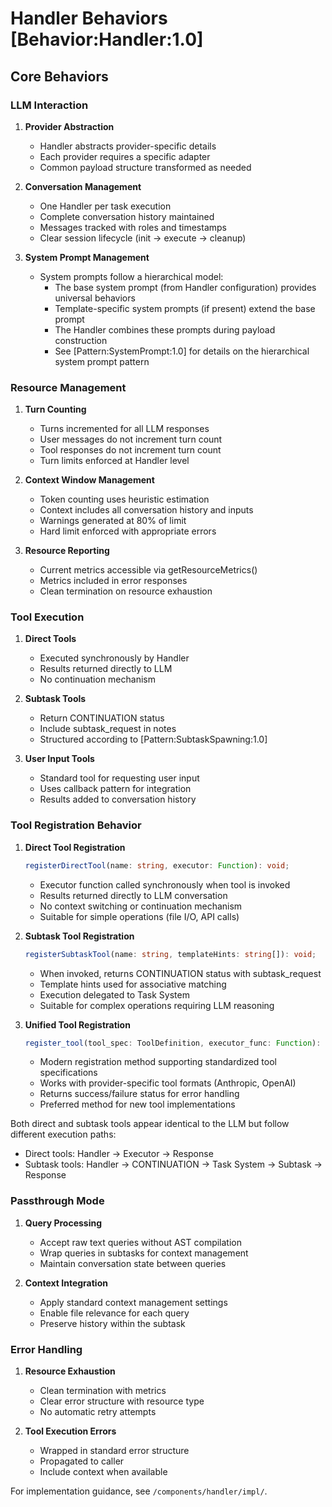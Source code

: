 # Handler Behaviors [Behavior:Handler:1.0]

## Core Behaviors

### LLM Interaction

1. **Provider Abstraction**
   - Handler abstracts provider-specific details
   - Each provider requires a specific adapter
   - Common payload structure transformed as needed

2. **Conversation Management**
   - One Handler per task execution
   - Complete conversation history maintained
   - Messages tracked with roles and timestamps
   - Clear session lifecycle (init → execute → cleanup)
   
3. **System Prompt Management**
   - System prompts follow a hierarchical model:
     * The base system prompt (from Handler configuration) provides universal behaviors
     * Template-specific system prompts (if present) extend the base prompt
     * The Handler combines these prompts during payload construction
     * See [Pattern:SystemPrompt:1.0] for details on the hierarchical system prompt pattern

### Resource Management

1. **Turn Counting**
   - Turns incremented for all LLM responses
   - User messages do not increment turn count
   - Tool responses do not increment turn count
   - Turn limits enforced at Handler level

2. **Context Window Management**
   - Token counting uses heuristic estimation
   - Context includes all conversation history and inputs
   - Warnings generated at 80% of limit
   - Hard limit enforced with appropriate errors

3. **Resource Reporting**
   - Current metrics accessible via getResourceMetrics()
   - Metrics included in error responses
   - Clean termination on resource exhaustion

### Tool Execution

1. **Direct Tools**
   - Executed synchronously by Handler
   - Results returned directly to LLM
   - No continuation mechanism

2. **Subtask Tools**
   - Return CONTINUATION status
   - Include subtask_request in notes
   - Structured according to [Pattern:SubtaskSpawning:1.0]

3. **User Input Tools**
   - Standard tool for requesting user input
   - Uses callback pattern for integration
   - Results added to conversation history

### Tool Registration Behavior

1. **Direct Tool Registration**
   ```typescript
   registerDirectTool(name: string, executor: Function): void;
   ```
   - Executor function called synchronously when tool is invoked
   - Results returned directly to LLM conversation
   - No context switching or continuation mechanism
   - Suitable for simple operations (file I/O, API calls)

2. **Subtask Tool Registration**
   ```typescript
   registerSubtaskTool(name: string, templateHints: string[]): void;
   ```
   - When invoked, returns CONTINUATION status with subtask_request
   - Template hints used for associative matching
   - Execution delegated to Task System
   - Suitable for complex operations requiring LLM reasoning

3. **Unified Tool Registration**
   ```typescript
   register_tool(tool_spec: ToolDefinition, executor_func: Function): boolean;
   ```
   - Modern registration method supporting standardized tool specifications
   - Works with provider-specific tool formats (Anthropic, OpenAI)
   - Returns success/failure status for error handling
   - Preferred method for new tool implementations

Both direct and subtask tools appear identical to the LLM but follow different execution paths:
- Direct tools: Handler → Executor → Response
- Subtask tools: Handler → CONTINUATION → Task System → Subtask → Response

### Passthrough Mode

1. **Query Processing**
   - Accept raw text queries without AST compilation
   - Wrap queries in subtasks for context management
   - Maintain conversation state between queries

2. **Context Integration**
   - Apply standard context management settings
   - Enable file relevance for each query
   - Preserve history within the subtask

### Error Handling

1. **Resource Exhaustion**
   - Clean termination with metrics
   - Clear error structure with resource type
   - No automatic retry attempts

2. **Tool Execution Errors**
   - Wrapped in standard error structure
   - Propagated to caller
   - Include context when available

For implementation guidance, see `/components/handler/impl/`.
